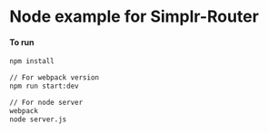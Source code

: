 # Node example for Simplr-Router

#### To run


```bash
npm install

// For webpack version
npm run start:dev

// For node server
webpack
node server.js
```
